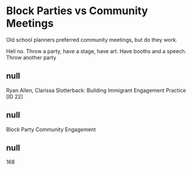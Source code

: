 # Block Parties vs Community Meetings

Old school planners preferred community meetings, but do they work. 

Hell no. Throw a party, have a stage, have art. Have booths and a speech. Throw another party

## null

Ryan Allen, Clarissa Slotterback: Building Immigrant Engagement Practice [ID 22]

## null

Block Party
Community Engagement

## null

168
